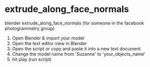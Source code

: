 # extrude_along_face_normals
blender extrude_along_face_normals
(for someone in the facebook photogrammetry group)
1. Open Blender & import your model
2. Open the text editor view in Blender 
3. Open the script or copy and paste it into a new text document
4. Change the model name from 'Suzanne' to 'your_objects_name'
5. hit play (run script)
